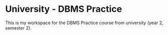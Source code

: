 # University - DBMS Practice

This is my workspace for the DBMS Practice course from university (year 2, semester 2).